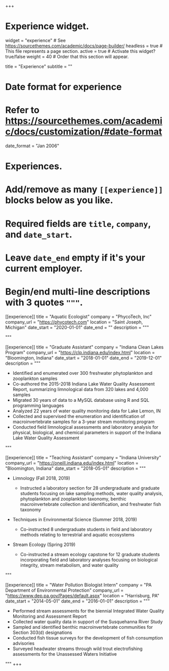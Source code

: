 +++
# Experience widget.
widget = "experience"  # See https://sourcethemes.com/academic/docs/page-builder/
headless = true  # This file represents a page section.
active = true  # Activate this widget? true/false
weight = 40  # Order that this section will appear.

title = "Experience"
subtitle = ""

# Date format for experience
#   Refer to https://sourcethemes.com/academic/docs/customization/#date-format
date_format = "Jan 2006"

# Experiences.
#   Add/remove as many `[[experience]]` blocks below as you like.
#   Required fields are `title`, `company`, and `date_start`.
#   Leave `date_end` empty if it's your current employer.
#   Begin/end multi-line descriptions with 3 quotes `"""`.

[[experience]]
  title = "Aquatic Ecologist"
  company = "PhycoTech, Inc"
  company_url = "https://phycotech.com"
  location = "Saint Joseph, Michigan"
  date_start = "2020-01-01"
  date_end = ""
  description = """

"""

[[experience]]
  title = "Graduate Assistant"
  company = "Indiana Clean Lakes Program"
  company_url = "https://clp.indiana.edu/index.html"
  location = "Bloomington, Indiana"
  date_start = "2018-01-01"
  date_end = "2019-12-01"
  description = """


  * Identified and enumerated over 300 freshwater phytoplankton and zooplankton samples
  * Co-authored the 2015-2018 Indiana Lake Water Quality Assessment Report, summarizing limnological data from 320 lakes and 4,000 samples
  * Migrated 30 years of data to a MySQL database using R and SQL programming languages
  * Analyzed 22 years of water quality monitoring data for Lake Lemon, IN 
  * Collected and supervised the enumeration and identification of macroinvertebrate samples for a 3-year stream monitoring program
  * Conducted field limnological assessments and laboratory analysis for physical, biological, and chemical parameters in support of the Indiana Lake Water Quality Assessment

"""

[[experience]]
  title = "Teaching Assistant"
  company = "Indiana University"
  company_url = "https://oneill.indiana.edu/index.html"
  location = "Bloomington, Indiana"
  date_start = "2018-05-01"
  description = """

  
  * Limnology (Fall 2018, 2019) 
  
    + Instructed a laboratory section for 28 undergraduate and graduate students focusing on lake sampling methods, water quality analysis, phytoplankton and zooplankton taxonomy, benthic macroinvertebrate collection and identification, and freshwater fish taxonomy
  * Techniques in Environmental Science (Summer 2018, 2019)
    + Co-instructed 8 undergraduate students in field and laboratory methods relating to terrestrial and aquatic ecosystems
  * Stream Ecology (Spring 2019)   
    + Co-instructed a stream ecology capstone for 12 graduate students incorporating field and laboratory analyses focusing on biological integrity, stream metabolism, and water quality

"""

[[experience]]
  title = "Water Pollution Biologist Intern"
  company = "PA Department of Environmental Protection"
  company_url = "https://www.dep.pa.gov/Pages/default.aspx"
  location = "Harrisburg, PA"
  date_start = "2014-05-01"
  date_end = "2016-01-01"
  description = """

  * Performed stream assessments for the biennial Integrated Water Quality Monitoring and Assessment Report
  * Collected water quality data in support of the Susquehanna River Study
  * Sampled and identified benthic macroinvertebrate communities for Section 303(d) designations
  * Conducted fish tissue surveys for the development of fish consumption advisories
  * Surveyed headwater streams through wild trout electrofishing assessments for the Unassessed Waters Initiative
  
"""
+++
